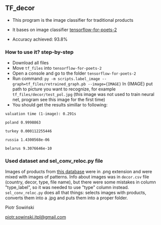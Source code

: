 ## TF_decor
* This program is the image classifier for traditional products
* It bases on image classifier [tensorflow-for-poets-2](https://github.com/googlecodelabs/tensorflow-for-poets-2)

* Accuracy achieved: 93.8%

### How to use it? step-by-step
* Download all files
* Move `tf_files` into `tensorflow-for-poets-2`
* Open a console and go to the folder `tensorflow-for-poets-2`
* Run command: `py -m scripts.label_image --graph=tf_files/retrained_graph.pb --image={IMAGE}`
In {IMAGE} put path to picture you want to recognize, for example `tf_files/decor/test_pol.jpg` (this image was not used to train neural net, program see this image for the first time)
* You should get the results simillar to following:

`valuation time (1-image): 0.291s`

`poland 0.9998863`

`turkey 0.000112255446`

`russia 1.4300568e-06`

`belarus 9.3076646e-10`
	
### Used dataset and sel_conv_reloc.py file
Images of products from [this database](https://www.kaggle.com/olgabelitskaya/traditional-decor-patterns/data) were in .png extension and were mixed with images of patterns.
Info about images was in `decor.csv` file (country, decor, type, file name), but there were some mistakes in column "type_label", so it was needed to use "type" column instead.
`sel_conv_reloc.py` does all that things: selects images with products, converts them into a .jpg and puts them into a proper folder.
	
Piotr Sowiński

piotr.sowinski.itpl@gmail.com
